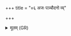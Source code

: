 +++
title = "०६ अजः पञ्चौदनो व्य्"

+++
<details><summary>मूलम् (GR)</summary>

अजः पञ्चौदनो व्य् अक्रमत ।  
तस्योर इयम् अभवद्  
उदरम् अन्तरिक्षं द्यौः पृष्ठं दिशः पार्श्वे ॥
</details>